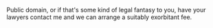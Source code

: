 Public domain, or if that's some kind of legal fantasy
to you, have your lawyers contact me and we can arrange
a suitably exorbitant fee.
